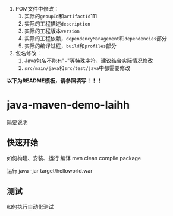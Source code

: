 1. POM文件中修改：
    1. 实际的`groupId`和`artifactId`111
    2. 实际的工程描述`description`
    3. 实际的工程版本`version`
    4. 实际的工程依赖，`dependencyManagement`和`dependencies`部分
    5. 实际的编译过程，`build`和`profiles`部分
2. 包名修改：
    1. Java包名不能有"`-`"等特殊字符，建议结合实际情况修改
    2. `src/main/java`和`src/test/java`中都需要修改


**以下为README模板，请参照填写！！！**
# java-maven-demo-laihh
简要说明

## 快速开始
如何构建、安装、运行
编译
mvn clean compile package

运行
java -jar target/helloworld.war

## 测试
如何执行自动化测试


